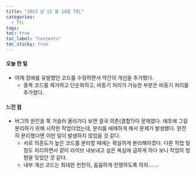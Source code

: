 ```yaml
---
title: "2023 년 12 월 14일 TIL"
categories:
  - TIL
tags:
toc: true
toc_label: "Contents"
toc_sticky: true
---
```


#### 오늘 한 일

* 어제 장애를 유발했던 코드를 수정하면서 약간의 개선을 추가했다.
  * 중복 코드를 제거하고 단순화하고, 비동기 처리가 가능한 부분은 비동기 처리를 추가했다.




#### 느낀 점

* 버그의 원인을 쭉 거슬러 올라가다 보면 결국 의존(결합?)이 문제였다. 애초에 그걸 분리하기 위해 시작한 작업이었는데, 분리를 애매하게 해서 문제가 발생했다. 완전히 분리했다면 이런 일이 발생하지 않았을 것 같다.
  * 서로 의존도가 높은 코드를 분리할 때에는 확실하게 분리해야겠다. 다른 작업 일정도 처리하면서 같이 라이브 내보내고 싶은 욕심에 급하게 하다 보니 작업의 방향을 잊었던 것 같다.
  *  내부 개선 코드는 최대한 천천히, 꼼꼼하게 진행하도록 하자.......